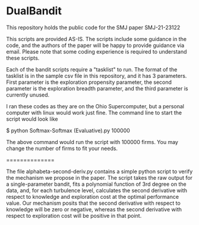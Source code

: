 # DualBandit
This repository holds the public code for the SMJ paper SMJ-21-23122

This scripts are provided AS-IS. The scripts include some guidance in the code, and the authors of the paper will be happy to provide guidance via email. Please note that some coding experience is required to understand these scripts.

Each of the bandit scripts require a "tasklist" to run. The format of the tasklist is in the sample csv file in this repository, and it has 3 parameters. First parameter is the exploration propensity parameter, the second parameter is the exploration breadth parameter, and the third parameter is currently unused.

I ran these codes as they are on the Ohio Supercomputer, but a personal computer with linux would work just fine. The command line to start the script would look like

$ python Softmax-Softmax (Evaluative).py 100000

The above command would run the script with 100000 firms. You may change the number of firms to fit your needs.

==============

The file alphabeta-second-deriv.py contains a simple python script to verify the mechanism we propose in the paper. The script takes the raw output for a single-parameter bandit, fits a polynomial function of 3rd degree on the data, and, for each turbulence level, calculates the second derivative with respect to knowledge and exploration cost at the optimal performance value. Our mechanism posits that the second derivative with respect to knowledge will be zero or negative, whereas the second derivative with respect to exploration cost will be positive in that point.
